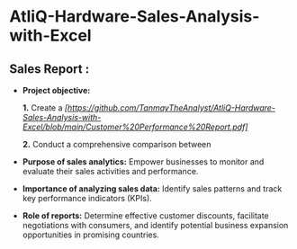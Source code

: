 # AtliQ-Hardware-Sales-Analysis-with-Excel
## Sales Report :


- **Project objective:** 

    **1.** Create a _[https://github.com/TanmayTheAnalyst/AtliQ-Hardware-Sales-Analysis-with-Excel/blob/main/Customer%20Performance%20Report.pdf]_ 

    **2.** Conduct a comprehensive comparison between 

- **Purpose of sales analytics:** Empower businesses to monitor and evaluate their sales activities and performance.

- **Importance of analyzing sales data:** Identify sales patterns and track key performance indicators (KPIs).

- **Role of reports:** Determine effective customer discounts, facilitate negotiations with consumers, and identify potential business expansion opportunities in promising countries.

